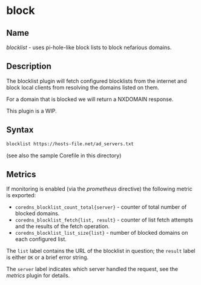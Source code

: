 # block

## Name

*blocklist* - uses pi-hole-like block lists to block nefarious domains.

## Description

The blocklist plugin will fetch configured blocklists from the internet and block local clients from resolving the domains listed on them.

For a domain that is blocked we will return a NXDOMAIN response.

This plugin is a WIP.

## Syntax

~~~ txt
blocklist https://hosts-file.net/ad_servers.txt
~~~

(see also the sample Corefile in this directory)

## Metrics

If monitoring is enabled (via the *prometheus* directive) the following metric is exported:

* `coredns_blocklist_count_total{server}` - counter of total number of blocked domains.
* `coredns_blocklist_fetch{list, result}` - counter of list fetch attempts and the results of the fetch operation.
* `coredns_blocklist_list_size{list}` - number of blocked domains on each configured list.

The `list` label contains the URL of the blocklist in question; the `result` label is either `OK` or a brief error string.

The `server` label indicates which server handled the request, see the *metrics* plugin for details.
